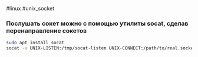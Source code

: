 #linux #unix_socket

### Послушать сокет можно с помощью утилиты socat, сделав перенаправление сокетов
``` bash
sudo apt install socat
socat -v UNIX-LISTEN:/tmp/socat-listen UNIX-CONNECT:/path/to/real.socket
```